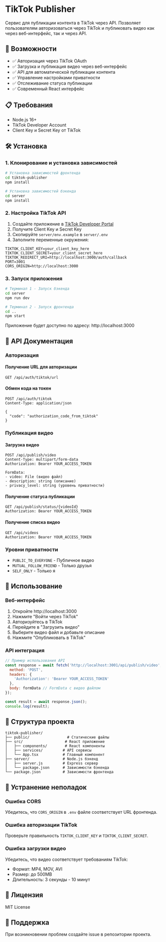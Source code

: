 # TikTok Publisher

Сервис для публикации контента в TikTok через API. Позволяет пользователям авторизоваться через TikTok и публиковать видео как через веб-интерфейс, так и через API.

## 🚀 Возможности

- ✅ Авторизация через TikTok OAuth
- ✅ Загрузка и публикация видео через веб-интерфейс
- ✅ API для автоматической публикации контента
- ✅ Управление настройками приватности
- ✅ Отслеживание статуса публикации
- ✅ Современный React интерфейс

## 📋 Требования

- Node.js 16+ 
- TikTok Developer Account
- Client Key и Secret Key от TikTok

## 🛠 Установка

### 1. Клонирование и установка зависимостей

```bash
# Установка зависимостей фронтенда
cd tiktok-publisher
npm install

# Установка зависимостей бэкенда
cd server
npm install
```

### 2. Настройка TikTok API

1. Создайте приложение в [TikTok Developer Portal](https://developers.tiktok.com/)
2. Получите Client Key и Secret Key
3. Скопируйте `server/env.example` в `server/.env`
4. Заполните переменные окружения:

```env
TIKTOK_CLIENT_KEY=your_client_key_here
TIKTOK_CLIENT_SECRET=your_client_secret_here
TIKTOK_REDIRECT_URI=http://localhost:3000/auth/callback
PORT=3001
CORS_ORIGIN=http://localhost:3000
```

### 3. Запуск приложения

```bash
# Терминал 1 - Запуск бэкенда
cd server
npm run dev

# Терминал 2 - Запуск фронтенда
cd ..
npm start
```

Приложение будет доступно по адресу: http://localhost:3000

## 📖 API Документация

### Авторизация

#### Получение URL для авторизации
```http
GET /api/auth/tiktok/url
```

#### Обмен кода на токен
```http
POST /api/auth/tiktok
Content-Type: application/json

{
  "code": "authorization_code_from_tiktok"
}
```

### Публикация видео

#### Загрузка видео
```http
POST /api/publish/video
Content-Type: multipart/form-data
Authorization: Bearer YOUR_ACCESS_TOKEN

FormData:
- video: File (видео файл)
- description: string (описание)
- privacy_level: string (уровень приватности)
```

#### Получение статуса публикации
```http
GET /api/publish/status/{videoId}
Authorization: Bearer YOUR_ACCESS_TOKEN
```

#### Получение списка видео
```http
GET /api/videos
Authorization: Bearer YOUR_ACCESS_TOKEN
```

### Уровни приватности

- `PUBLIC_TO_EVERYONE` - Публичное видео
- `MUTUAL_FOLLOW_FRIEND` - Только друзья
- `SELF_ONLY` - Только я

## 🔧 Использование

### Веб-интерфейс

1. Откройте http://localhost:3000
2. Нажмите "Войти через TikTok"
3. Авторизуйтесь в TikTok
4. Перейдите в "Загрузить видео"
5. Выберите видео файл и добавьте описание
6. Нажмите "Опубликовать в TikTok"

### API интеграция

```javascript
// Пример использования API
const response = await fetch('http://localhost:3001/api/publish/video', {
  method: 'POST',
  headers: {
    'Authorization': 'Bearer YOUR_ACCESS_TOKEN'
  },
  body: formData // FormData с видео файлом
});

const result = await response.json();
console.log(result);
```

## 📁 Структура проекта

```
tiktok-publisher/
├── public/                 # Статические файлы
├── src/                   # React приложение
│   ├── components/        # React компоненты
│   ├── services/         # API сервисы
│   └── App.tsx           # Главный компонент
├── server/               # Node.js бэкенд
│   ├── server.js         # Express сервер
│   └── package.json      # Зависимости бэкенда
└── package.json          # Зависимости фронтенда
```

## 🐛 Устранение неполадок

### Ошибка CORS
Убедитесь, что `CORS_ORIGIN` в `.env` файле соответствует URL фронтенда.

### Ошибка авторизации TikTok
Проверьте правильность `TIKTOK_CLIENT_KEY` и `TIKTOK_CLIENT_SECRET`.

### Ошибка загрузки видео
Убедитесь, что видео соответствует требованиям TikTok:
- Формат: MP4, MOV, AVI
- Размер: до 500MB
- Длительность: 3 секунды - 10 минут

## 📝 Лицензия

MIT License

## 🤝 Поддержка

При возникновении проблем создайте issue в репозитории проекта.
